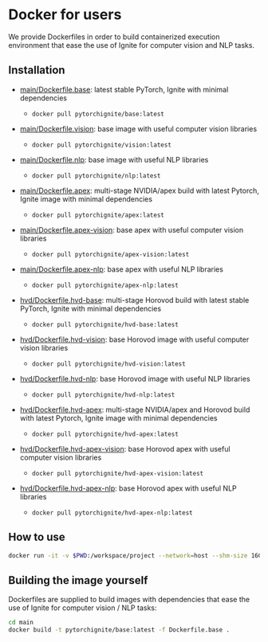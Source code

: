 # Docker for users

We provide Dockerfiles in order to build containerized execution environment that ease the use of Ignite for computer vision and NLP tasks.

## Installation

- [main/Dockerfile.base](main/Dockerfile.base): latest stable PyTorch, Ignite with minimal dependencies
    * `docker pull pytorchignite/base:latest`
- [main/Dockerfile.vision](main/Dockerfile.vision): base image with useful computer vision libraries 
    * `docker pull pytorchignite/vision:latest`
- [main/Dockerfile.nlp](main/Dockerfile.nlp): base image with useful NLP libraries 
    * `docker pull pytorchignite/nlp:latest`
- [main/Dockerfile.apex](main/Dockerfile.apex): multi-stage NVIDIA/apex build with latest Pytorch, Ignite image with minimal dependencies
    * `docker pull pytorchignite/apex:latest`
- [main/Dockerfile.apex-vision](main/Dockerfile.nlp): base apex with useful computer vision libraries
    * `docker pull pytorchignite/apex-vision:latest`
- [main/Dockerfile.apex-nlp](main/Dockerfile.nlp): base apex with useful NLP libraries
    * `docker pull pytorchignite/apex-nlp:latest`
    
- [hvd/Dockerfile.hvd-base](hvd/Dockerfile.hvd-base): multi-stage Horovod build with latest stable PyTorch, Ignite with minimal dependencies
    * `docker pull pytorchignite/hvd-base:latest`
- [hvd/Dockerfile.hvd-vision](hvd/Dockerfile.hvd-vision): base Horovod image with useful computer vision libraries  
    * `docker pull pytorchignite/hvd-vision:latest`
- [hvd/Dockerfile.hvd-nlp](hvd/Dockerfile.hvd-nlp): base Horovod image with useful NLP libraries 
    * `docker pull pytorchignite/hvd-nlp:latest`
- [hvd/Dockerfile.hvd-apex](hvd/Dockerfile.hvd-apex): multi-stage NVIDIA/apex and Horovod build with latest Pytorch, Ignite image with minimal dependencies
    * `docker pull pytorchignite/hvd-apex:latest`
- [hvd/Dockerfile.hvd-apex-vision](hvd/Dockerfile.hvd-apex-vision): base Horovod apex with useful computer vision libraries
    * `docker pull pytorchignite/hvd-apex-vision:latest`
- [hvd/Dockerfile.hvd-apex-nlp](hvd/Dockerfile.hvd-apex-nlp): base Horovod apex with useful NLP libraries
    * `docker pull pytorchignite/hvd-apex-nlp:latest`

## How to use

```bash
docker run -it -v $PWD:/workspace/project --network=host --shm-size 16G pytorchignite/base:latest
```

## Building the image yourself

Dockerfiles are supplied to build images with dependencies that ease the use of Ignite for computer vision / NLP tasks:

```bash
cd main
docker build -t pytorchignite/base:latest -f Dockerfile.base . 
```
